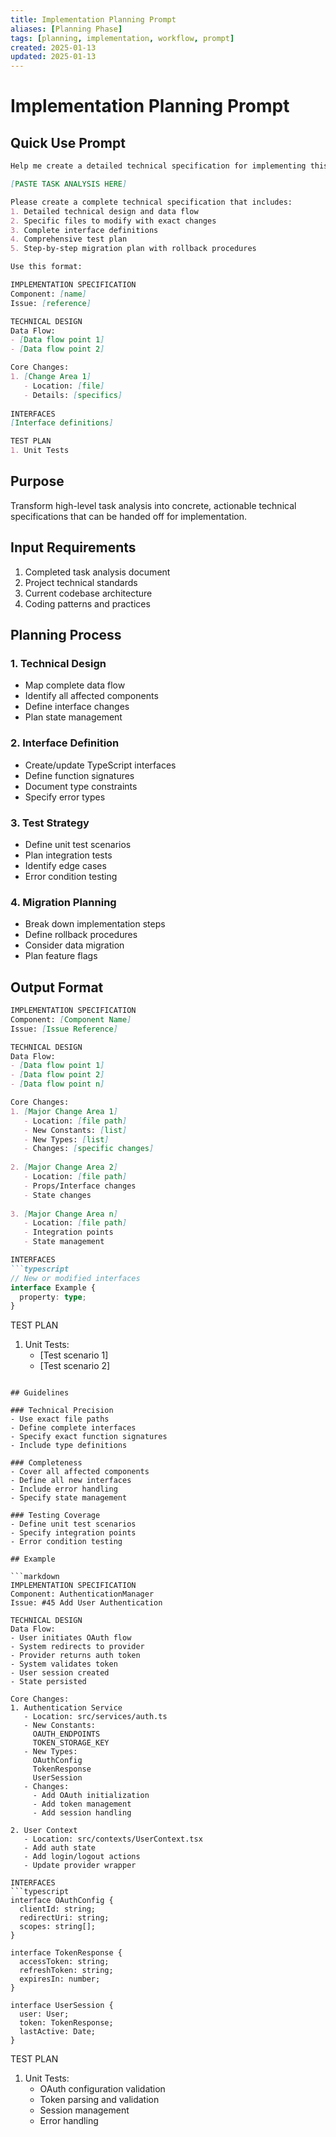 ```yaml
---
title: Implementation Planning Prompt
aliases: [Planning Phase]
tags: [planning, implementation, workflow, prompt]
created: 2025-01-13
updated: 2025-01-13
---
```


# Implementation Planning Prompt

## Quick Use Prompt
```markdown
Help me create a detailed technical specification for implementing this task. Here's the task analysis:

[PASTE TASK ANALYSIS HERE]

Please create a complete technical specification that includes:
1. Detailed technical design and data flow
2. Specific files to modify with exact changes
3. Complete interface definitions
4. Comprehensive test plan
5. Step-by-step migration plan with rollback procedures

Use this format:

IMPLEMENTATION SPECIFICATION
Component: [name]
Issue: [reference]

TECHNICAL DESIGN
Data Flow:
- [Data flow point 1]
- [Data flow point 2]

Core Changes:
1. [Change Area 1]
   - Location: [file]
   - Details: [specifics]
   
INTERFACES
[Interface definitions]

TEST PLAN
1. Unit Tests
```

## Purpose
Transform high-level task analysis into concrete, actionable technical specifications that can be handed off for implementation.

## Input Requirements
1. Completed task analysis document
2. Project technical standards
3. Current codebase architecture
4. Coding patterns and practices

## Planning Process

### 1. Technical Design
- Map complete data flow
- Identify all affected components
- Define interface changes
- Plan state management

### 2. Interface Definition
- Create/update TypeScript interfaces
- Define function signatures
- Document type constraints
- Specify error types

### 3. Test Strategy
- Define unit test scenarios
- Plan integration tests
- Identify edge cases
- Error condition testing

### 4. Migration Planning
- Break down implementation steps
- Define rollback procedures
- Consider data migration
- Plan feature flags

## Output Format

```markdown
IMPLEMENTATION SPECIFICATION
Component: [Component Name]
Issue: [Issue Reference]

TECHNICAL DESIGN
Data Flow:
- [Data flow point 1]
- [Data flow point 2]
- [Data flow point n]

Core Changes:
1. [Major Change Area 1]
   - Location: [file path]
   - New Constants: [list]
   - New Types: [list]
   - Changes: [specific changes]
   
2. [Major Change Area 2]
   - Location: [file path]
   - Props/Interface changes
   - State changes
   
3. [Major Change Area n]
   - Location: [file path]
   - Integration points
   - State management

INTERFACES
```typescript
// New or modified interfaces
interface Example {
  property: type;
}
```

TEST PLAN
1. Unit Tests:
   - [Test scenario 1]
   - [Test scenario 2]

```

## Guidelines

### Technical Precision
- Use exact file paths
- Define complete interfaces
- Specify exact function signatures
- Include type definitions

### Completeness
- Cover all affected components
- Define all new interfaces
- Include error handling
- Specify state management

### Testing Coverage
- Define unit test scenarios
- Specify integration points
- Error condition testing

## Example

```markdown
IMPLEMENTATION SPECIFICATION
Component: AuthenticationManager
Issue: #45 Add User Authentication

TECHNICAL DESIGN
Data Flow:
- User initiates OAuth flow
- System redirects to provider
- Provider returns auth token
- System validates token
- User session created
- State persisted

Core Changes:
1. Authentication Service
   - Location: src/services/auth.ts
   - New Constants:
     OAUTH_ENDPOINTS
     TOKEN_STORAGE_KEY
   - New Types:
     OAuthConfig
     TokenResponse
     UserSession
   - Changes:
     - Add OAuth initialization
     - Add token management
     - Add session handling
   
2. User Context
   - Location: src/contexts/UserContext.tsx
   - Add auth state
   - Add login/logout actions
   - Update provider wrapper

INTERFACES
```typescript
interface OAuthConfig {
  clientId: string;
  redirectUri: string;
  scopes: string[];
}

interface TokenResponse {
  accessToken: string;
  refreshToken: string;
  expiresIn: number;
}

interface UserSession {
  user: User;
  token: TokenResponse;
  lastActive: Date;
}
```

TEST PLAN
1. Unit Tests:
   - OAuth configuration validation
   - Token parsing and validation
   - Session management
   - Error handling
```